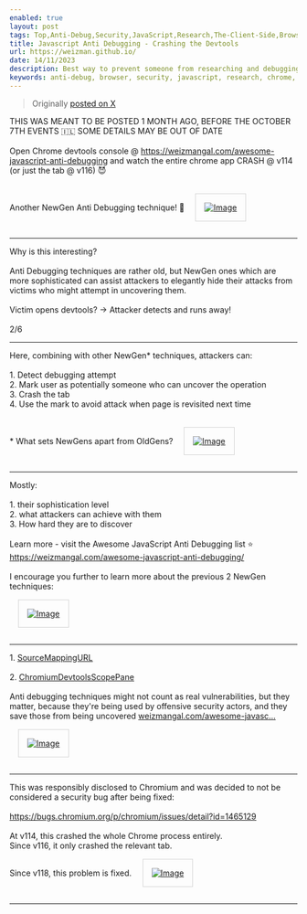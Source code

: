 ```yaml
---
enabled: true
layout: post
tags: Top,Anti-Debug,Security,JavaScript,Research,The-Client-Side,Browser,Featured-on-X
title: Javascript Anti Debugging - Crashing the Devtools
url: https://weizman.github.io/
date: 14/11/2023
description: Best way to prevent someone from researching and debugging your malicious code? Probably by just crashing it! This was possible up until recently, learn more
keywords: anti-debug, browser, security, javascript, research, chrome, crash, devtools
---
```




<style>
    .post {
        max-width: 80vh;
    }
    IMG {
        border: solid 1px lightgray;
        padding: 15px;
        margin: 15px;
    }
</style>

<blockquote><p>Originally <a href="https://twitter.com/WeizmanGal/status/1724205856332673292">posted on X</a></p></blockquote>
<div id=container>
    THIS WAS MEANT TO BE POSTED 1 MONTH AGO, BEFORE THE OCTOBER 7TH EVENTS 🇮🇱 SOME DETAILS MAY BE OUT OF DATE<br>
    <br>
    Open Chrome devtools console @ <a href="https://weizmangal.com/awesome-javascript-anti-debugging/NewGenTechniques/ChromiumShadowRootAbuse/poc.html?enable">https://weizmangal.com/awesome-javascript-anti-debugging</a> and watch the entire chrome app CRASH @ v114 (or just the tab @ v116) 😈<br>
    <br>
    Another NewGen Anti Debugging technique! 🧵
    <span class="entity-image"><a href="https://pbs.twimg.com/media/F-2cFnhaAAAp_eb.jpg" target="_blank"><img alt="Image" src="https://pbs.twimg.com/media/F-2cFnhaAAAp_eb.jpg" class=" b-loaded"></a></span>
    <sup class="tw-permalink"><i class="fas fa-link"></i></sup>
    <hr>
    Why is this interesting?<br>
    <br>
    Anti Debugging techniques are rather old, but NewGen ones which are more sophisticated can assist attackers to elegantly hide their attacks from victims who might attempt in uncovering them.<br>
    <br>
    Victim opens devtools? → Attacker detects and runs away!<br>
    <span class="nop nop-end"><br>
2/6</span>
    <sup class="tw-permalink"><i class="fas fa-link"></i></sup>
    <hr>
    Here, combining with other NewGen* techniques, attackers can:<br>
    <br>
    <span class="nop nop-start">1. </span> Detect debugging attempt<br>
    <span class="nop nop-start">2. </span> Mark user as potentially someone who can uncover the operation<br>
    <span class="nop nop-start">3. </span> Crash the tab<br>
    <span class="nop nop-start">4. </span> Use the mark to avoid attack when page is revisited next time<br>
    <br>
    * What sets NewGens apart from OldGens? <span class="entity-image"><a href="https://pbs.twimg.com/media/F-2cGHIbMAA2wLY.jpg" target="_blank"><img alt="Image" src="https://pbs.twimg.com/media/F-2cGHIbMAA2wLY.jpg" class=" b-loaded"></a></span>
    <sup class="tw-permalink"><i class="fas fa-link"></i></sup>
    <hr>
    Mostly:<br>
    <br>
    <span class="nop nop-start">1. </span> their sophistication level<br>
    <span class="nop nop-start">2. </span> what attackers can achieve with them<br>
    <span class="nop nop-start">3. </span> How hard they are to discover<br>
    <br>
    Learn more - visit the Awesome JavaScript Anti Debugging list ⭐
    <a class="entity-url" data-preview="true" href="https://weizmangal.com/awesome-javascript-anti-debugging/">https://weizmangal.com/awesome-javascript-anti-debugging/</a>
    <br>
    <br>
    I encourage you further to learn more about the previous 2 NewGen techniques:<br>
    <span class="entity-image"><a href="https://pbs.twimg.com/media/F-2cGkDagAAB-uS.jpg" target="_blank"><img alt="Image" src="https://pbs.twimg.com/media/F-2cGkDagAAB-uS.jpg" class=" b-loaded"></a></span>
    <sup class="tw-permalink"><i class="fas fa-link"></i></sup>
    <hr>
    <span class="nop nop-start">1. </span> <a href="https://weizmangal.com/awesome-javascript-anti-debugging/NewGenTechniques/SourceMappingURL/">SourceMappingURL</a> <br>
    <br>
    <span class="nop nop-start">2. </span> <a href="https://weizmangal.com/awesome-javascript-anti-debugging/NewGenTechniques/ChromiumDevtoolsScopePane/"> ChromiumDevtoolsScopePane </a><br>
    <br>
    Anti debugging techniques might not count as real vulnerabilities, but they matter, because they're being used by offensive security actors, and they save those from being uncovered <a class="entity-url" data-preview="true" href="https://weizmangal.com/awesome-javascript-anti-debugging/NewGenTechniques/SourceMappingURL/">weizmangal.com/awesome-javasc…</a><br>
    <span class="entity-image"><a href="https://pbs.twimg.com/media/F-2cHB5bQAAfzGd.png" target="_blank"><img alt="Image" src="https://pbs.twimg.com/media/F-2cHB5bQAAfzGd.png" class=" b-loaded"></a></span>
    <sup class="tw-permalink"><i class="fas fa-link"></i></sup>

</div><hr>
    This was responsibly disclosed to Chromium and was decided to not be considered a security bug after being fixed:<br>
    <br>
    <a href="https://bugs.chromium.org/p/chromium/issues/detail?id=1465129">https://bugs.chromium.org/p/chromium/issues/detail?id=1465129</a>
    <br>
    <br>
    At v114, this crashed the whole Chrome process entirely.<br>
    Since v116, it only crashed the relevant tab.<br>
    Since v118, this problem is fixed.
    <span class="entity-image"><a href="https://pbs.twimg.com/media/F-2cHa-bYAAr0p8.jpg" target="_blank"><img alt="Image" src="https://pbs.twimg.com/media/F-2cHa-bYAAr0p8.jpg" class=" b-loaded"></a></span>
    <sup class="tw-permalink"><i class="fas fa-link"></i></sup>
    <hr>
</div>
